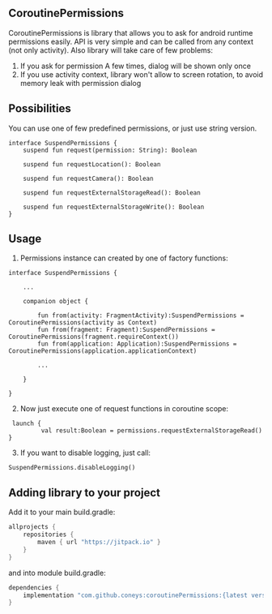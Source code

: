 ## CoroutinePermissions

CoroutinePermissions is library that allows you to ask for android runtime permissions easily. 
API is very simple and can be called from any context (not only activity).
Also library will take care of few problems:
1. If you ask for permission A few times, dialog will be shown only once
2. If you use activity context, library won't allow to screen rotation, to avoid memory leak with permission dialog

## Possibilities
You can use one of few predefined permissions, or just use string version.
```
interface SuspendPermissions {
    suspend fun request(permission: String): Boolean

    suspend fun requestLocation(): Boolean

    suspend fun requestCamera(): Boolean

    suspend fun requestExternalStorageRead(): Boolean

    suspend fun requestExternalStorageWrite(): Boolean
}
```

## Usage

1. Permissions instance can created by one of factory functions:

```
interface SuspendPermissions {
   
    ...

    companion object {

        fun from(activity: FragmentActivity):SuspendPermissions = CoroutinePermissions(activity as Context)
        fun from(fragment: Fragment):SuspendPermissions = CoroutinePermissions(fragment.requireContext())
        fun from(application: Application):SuspendPermissions = CoroutinePermissions(application.applicationContext)

        ...

    }

}
```
2. Now just execute one of request functions in coroutine scope:

```
 launch {
         val result:Boolean = permissions.requestExternalStorageRead()
}
```

3. If you want to disable logging, just call:
```
SuspendPermissions.disableLogging()
```

## Adding library to your project 

Add it to your main build.gradle:
```gradle
allprojects {
    repositories {
        maven { url "https://jitpack.io" }
    }
}
```
and into module build.gradle:

```gradle
dependencies {
    implementation "com.github.coneys:coroutinePermissions:{latest version}"
}
```
